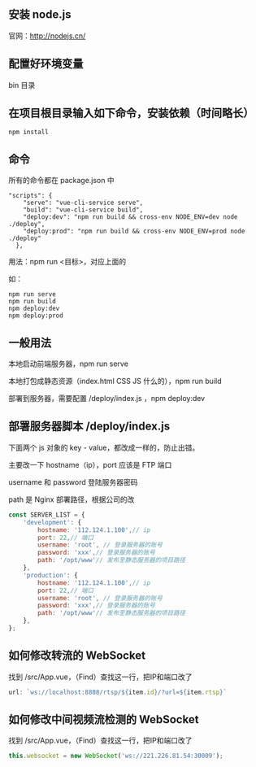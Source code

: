 ## 安装 node.js
官网：http://nodejs.cn/
## 配置好环境变量
bin 目录
## 在项目根目录输入如下命令，安装依赖（时间略长）
```
npm install
```
## 命令
所有的命令都在 package.json 中
```
"scripts": {
    "serve": "vue-cli-service serve",
    "build": "vue-cli-service build",
    "deploy:dev": "npm run build && cross-env NODE_ENV=dev node ./deploy",
    "deploy:prod": "npm run build && cross-env NODE_ENV=prod node ./deploy"
  },
```
用法：npm run <目标>，对应上面的

如：
```
npm run serve
npm run build
npm deploy:dev
npm deploy:prod
```

## 一般用法
本地启动前端服务器，npm run serve

本地打包成静态资源（index.html CSS JS 什么的），npm run build

部署到服务器，需要配置 /deploy/index.js ，npm deploy:dev

## 部署服务器脚本 /deploy/index.js
下面两个 js 对象的 key - value，都改成一样的，防止出错。

主要改一下 hostname（ip），port 应该是 FTP 端口

username 和 password 登陆服务器密码

path 是 Nginx 部署路径，根据公司的改

```javascript
const SERVER_LIST = {
    'development': {
        hostname: '112.124.1.100',// ip
        port: 22,// 端口
        username: 'root', // 登录服务器的账号
        password: 'xxx',// 登录服务器的账号
        path: '/opt/www'// 发布至静态服务器的项目路径
    },
    'production': {
        hostname: '112.124.1.100',// ip
        port: 22,// 端口
        username: 'root', // 登录服务器的账号
        password: 'xxx',// 登录服务器的账号
        path: '/opt/www'// 发布至静态服务器的项目路径
    },
};
```

## 如何修改转流的 WebSocket
找到 /src/App.vue，（Find）查找这一行，把IP和端口改了
```javascript
url: `ws://localhost:8888/rtsp/${item.id}/?url=${item.rtsp}`
```
## 如何修改中间视频流检测的 WebSocket
找到 /src/App.vue，（Find）查找这一行，把IP和端口改了
```javascript
this.websocket = new WebSocket('ws://221.226.81.54:30009');
```